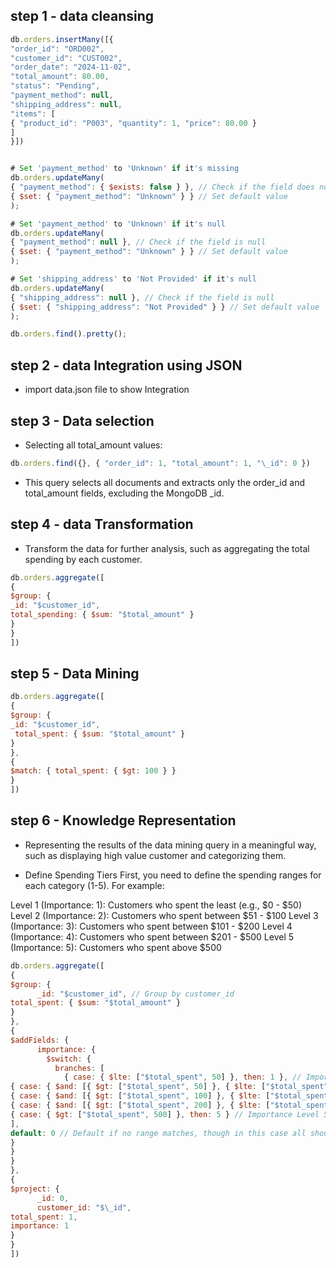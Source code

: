 ## step 1 - data cleansing

```javascript
db.orders.insertMany([{
"order_id": "ORD002",
"customer_id": "CUST002",
"order_date": "2024-11-02",
"total_amount": 80.00,
"status": "Pending",
"payment_method": null,
"shipping_address": null,
"items": [
{ "product_id": "P003", "quantity": 1, "price": 80.00 }
]
}])
```

```javascript

# Set 'payment_method' to 'Unknown' if it's missing
db.orders.updateMany(
{ "payment_method": { $exists: false } }, // Check if the field does not exist
{ $set: { "payment_method": "Unknown" } } // Set default value
);

# Set 'payment_method' to 'Unknown' if it's null
db.orders.updateMany(
{ "payment_method": null }, // Check if the field is null
{ $set: { "payment_method": "Unknown" } } // Set default value
);

# Set 'shipping_address' to 'Not Provided' if it's null
db.orders.updateMany(
{ "shipping_address": null }, // Check if the field is null
{ $set: { "shipping_address": "Not Provided" } } // Set default value
);

db.orders.find().pretty();

```

## step 2 - data Integration using JSON

- import data.json file to show Integration

## step 3 - Data selection

- Selecting all total_amount values:

```javascript
db.orders.find({}, { "order_id": 1, "total_amount": 1, "\_id": 0 })
```

- This query selects all documents and extracts only the order_id and total_amount fields, excluding the MongoDB \_id.

## step 4 - data Transformation

- Transform the data for further analysis, such as aggregating the total spending by each
  customer.

```javascript 
db.orders.aggregate([
{
$group: {
_id: "$customer_id",
total_spending: { $sum: "$total_amount" }
}
}
])
```

## step 5 - Data Mining


```javascript
db.orders.aggregate([
{
$group: {
_id: "$customer_id",
 total_spent: { $sum: "$total_amount" }
}
},
{
$match: { total_spent: { $gt: 100 } }
}
])
```

## step 6 - Knowledge Representation

- Representing the results of the data mining query in a meaningful way, such as displaying high value customer and categorizing them.

- Define Spending Tiers
  First, you need to define the spending ranges for each category (1-5). For example:

Level 1 (Importance: 1): Customers who spent the least (e.g., $0 - $50)
Level 2 (Importance: 2): Customers who spent between $51 - $100
Level 3 (Importance: 3): Customers who spent between $101 - $200
Level 4 (Importance: 4): Customers who spent between $201 - $500
Level 5 (Importance: 5): Customers who spent above $500

```javascript
db.orders.aggregate([
{
$group: {
      _id: "$customer_id", // Group by customer_id
total_spent: { $sum: "$total_amount" }
}
},
{
$addFields: {
      importance: {
        $switch: {
          branches: [
            { case: { $lte: ["$total_spent", 50] }, then: 1 }, // Importance Level 1
{ case: { $and: [{ $gt: ["$total_spent", 50] }, { $lte: ["$total_spent", 100] }] }, then: 2 }, // Importance Level 2
{ case: { $and: [{ $gt: ["$total_spent", 100] }, { $lte: ["$total_spent", 200] }] }, then: 3 }, // Importance Level 3
{ case: { $and: [{ $gt: ["$total_spent", 200] }, { $lte: ["$total_spent", 500] }] }, then: 4 }, // Importance Level 4
{ case: { $gt: ["$total_spent", 500] }, then: 5 } // Importance Level 5
],
default: 0 // Default if no range matches, though in this case all should match
}
}
}
},
{
$project: { 
      _id: 0, 
      customer_id: "$\_id",
total_spent: 1,
importance: 1
}
}
])
```
